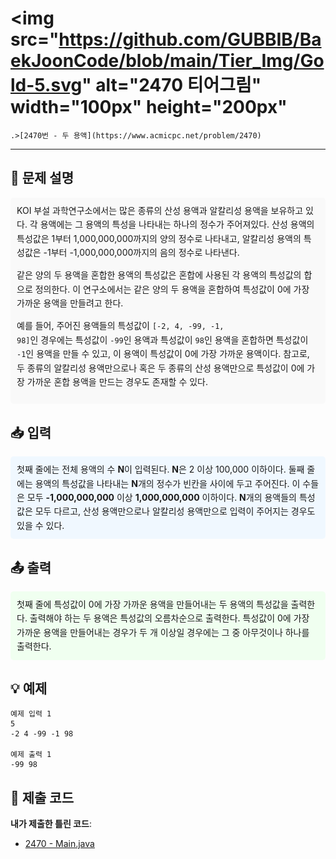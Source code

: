 <!-- ChatGPT를 사용하여 꾸몄습니다 -->
# <img src="https://github.com/GUBBIB/BaekJoonCode/blob/main/Tier_Img/Gold-5.svg" alt="2470 티어그림" width="100px" height="200px"
    .>[2470번 - 두 용액](https://www.acmicpc.net/problem/2470)

---

<h2>📝 문제 설명</h2>
<div style="background-color: #f9f9f9; padding: 10px; border-radius: 5px; line-height: 1.6;">
KOI 부설 과학연구소에서는 많은 종류의 산성 용액과 알칼리성 용액을 보유하고 있다. 각 용액에는 그 용액의 특성을 나타내는 하나의 정수가 주어져있다. 산성 용액의 특성값은 1부터 1,000,000,000까지의 양의 정수로 나타내고, 알칼리성 용액의 특성값은 -1부터 -1,000,000,000까지의 음의 정수로 나타낸다.

같은 양의 두 용액을 혼합한 용액의 특성값은 혼합에 사용된 각 용액의 특성값의 합으로 정의한다. 이 연구소에서는 같은 양의 두 용액을 혼합하여 특성값이 0에 가장 가까운 용액을 만들려고 한다.

예를 들어, 주어진 용액들의 특성값이 <code>[-2, 4, -99, -1, 98]</code>인 경우에는 특성값이 <code>-99</code>인 용액과 특성값이 <code>98</code>인 용액을 혼합하면 특성값이 <code>-1</code>인 용액을 만들 수 있고, 이 용액이 특성값이 0에 가장 가까운 용액이다. 참고로, 두 종류의 알칼리성 용액만으로나 혹은 두 종류의 산성 용액만으로 특성값이 0에 가장 가까운 혼합 용액을 만드는 경우도 존재할 수 있다.
</div>

<h2>📥 입력</h2>
<div style="background-color: #f0f8ff; padding: 10px; border-radius: 5px; line-height: 1.6;">
첫째 줄에는 전체 용액의 수 <strong>N</strong>이 입력된다. <strong>N</strong>은 2 이상 100,000 이하이다. 둘째 줄에는 용액의 특성값을 나타내는 <strong>N</strong>개의 정수가 빈칸을 사이에 두고 주어진다. 이 수들은 모두 <strong>-1,000,000,000</strong> 이상 <strong>1,000,000,000</strong> 이하이다. <strong>N</strong>개의 용액들의 특성값은 모두 다르고, 산성 용액만으로나 알칼리성 용액만으로 입력이 주어지는 경우도 있을 수 있다.
</div>

<h2>📤 출력</h2>
<div style="background-color: #f0fff0; padding: 10px; border-radius: 5px; line-height: 1.6;">
첫째 줄에 특성값이 0에 가장 가까운 용액을 만들어내는 두 용액의 특성값을 출력한다. 출력해야 하는 두 용액은 특성값의 오름차순으로 출력한다. 특성값이 0에 가장 가까운 용액을 만들어내는 경우가 두 개 이상일 경우에는 그 중 아무것이나 하나를 출력한다.
</div>

<h2>💡 예제</h2>

```plaintext
예제 입력 1
5
-2 4 -99 -1 98

예제 출력 1
-99 98
```

## 📌 제출 코드
**내가 제출한 틀린 코드**:
- [2470 - Main.java](https://github.com/GUBBIB/BaekJoonCode/blob/main/2470%EB%B2%88/%ED%8B%80%EB%A6%B0%20%EC%BD%94%EB%93%9C/Main.java)

<!-- 
## ❌ 내가 틀렸던 이유
- 특정 케이스에서 논리적 오류가 발생한 이유
- 예를 들어, 동일한 인덱스의 값 선택 등

## ✅ 정답 코드
**정답 코드**:
- [GitHub 링크](https://github.com/username/repo/blob/main/correct_filename.java)

## 🧠 알고리즘 설명
- 문제를 해결하기 위한 알고리즘의 핵심 아이디어
- 투 포인터, 정렬 방법, 최적화 포인트 등을 설명
- 코드의 시간 복잡도와 공간 복잡도 분석

## 🔍 코드 비교
- 틀린 코드와 정답 코드의 차이점을 비교 분석
- 개선된 부분과 수정 포인트

## 💡 교훈과 배운 점
- 문제를 해결하면서 배운 점
- 앞으로 비슷한 문제를 풀 때 주의할 점
-->
